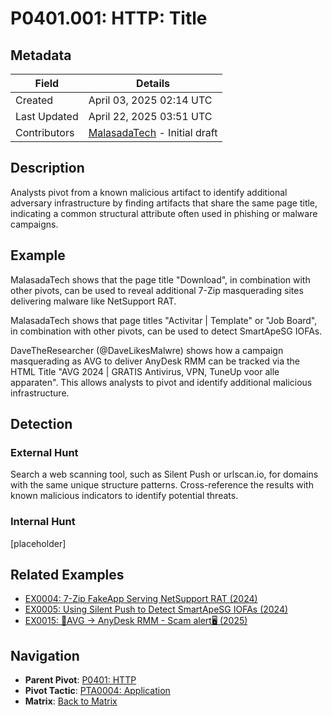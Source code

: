 # P0401.001: HTTP: Title

## Metadata
| Field          | Details                                      |
|----------------|----------------------------------------------|
| Created        | April 03, 2025 02:14 UTC                    |
| Last Updated   | April 22, 2025 03:51 UTC                    |
| Contributors   | [MalasadaTech](../contributors.md#malasadatech) - Initial draft |

## Description
Analysts pivot from a known malicious artifact to identify additional adversary infrastructure by finding artifacts that share the same page title, indicating a common structural attribute often used in phishing or malware campaigns.

## Example
MalasadaTech shows that the page title "Download", in combination with other pivots, can be used to reveal additional 7-Zip masquerading sites delivering malware like NetSupport RAT.

MalasadaTech shows that page titles "Activitar | Template" or "Job Board", in combination with other pivots, can be used to detect SmartApeSG IOFAs.

DaveTheResearcher (@DaveLikesMalwre) shows how a campaign masquerading as AVG to deliver AnyDesk RMM can be tracked via the HTML Title "AVG 2024 | GRATIS Antivirus, VPN, TuneUp voor alle apparaten". This allows analysts to pivot and identify additional malicious infrastructure.

## Detection

### External Hunt
Search a web scanning tool, such as Silent Push or urlscan.io, for domains with the same unique structure patterns. Cross-reference the results with known malicious indicators to identify potential threats.

### Internal Hunt
[placeholder]

## Related Examples
- [EX0004: 7-Zip FakeApp Serving NetSupport RAT (2024)](../examples/EX0004.md)
- [EX0005: Using Silent Push to Detect SmartApeSG IOFAs (2024)](../examples/EX0005.md)
- [EX0015: 🔐AVG -> AnyDesk RMM - Scam alert🖥️ (2025)](../examples/EX0015.md)

## Navigation
- **Parent Pivot**: [P0401: HTTP](P0401.md)
- **Pivot Tactic**: [PTA0004: Application](../pivot-tactics/PTA0004/main.md)
- **Matrix**: [Back to Matrix](../matrix.md)